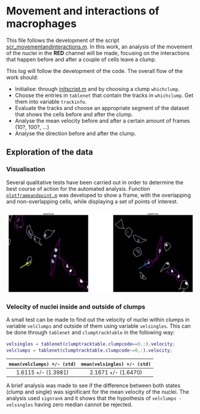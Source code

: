 # Movement and interactions of macrophages
This file follows the development of the script
[scr_movementandinteractions.m](../scr_movementandinteractions.m).
In this work, an analysis of the movement of the nuclei in the
**RED** channel will be made, focusing on the interactions that
happen before and after a couple of cells leave a clump.

This log will follow the development of the code. The overall flow
of the work should:
+ Initialise: through [initscript.m](../initscript.m) and by
  choosing a clump `whichclump`.
+ Choose the entries in `tablenet` that contain the tracks in
  `whichclump`. Get them into variable `trackinfo`.
+ Evaluate the tracks and choose an appropriate segment of the
  dataset that shows the cells before and after the clump.
+ Analyse the mean velocity before and after a certain amount of
  frames (10?, 100?, ...)
+ Analyse the direction before and after the clump.

## Exploration of the data
### Visualisation
Several qualitative tests have been carried out in order to determine the
best course of action for the automated analysis.
Function [`plotframeandpoint.m`](../plotframeandpoint.m) was developed
to show a frame, with the overlapping and non-overlapping cells, while
displaying a set of points of interest.

![visualisation-1](../figs/visualisation-log1.png)

### Velocity of nuclei inside and outside of clumps
A small test can be made to find out the velocity of nuclei within clumps
in variable `velclumps` and outside of them using variable `velsingles`.
This can be done through `tablenet` and `clumptracktable` in the following
way:
```Matlab
velsingles = tablenet(clumptracktable.clumpcode==0,:).velocity;
velclumps = tablenet(clumptracktable.clumpcode~=0,:).velocity;
```

| `mean(velclumps) +/- (std)` | `mean(velsingles) +/- (std)` |
|:-----------------:|:------------------:|
| 1.6115 +/- (1.3981) | 2.1671 +/- (1.6470) |

A brief analysis was made to see if the difference between both states
(clump and single) was significant for the mean velocity of the nuclei.
The analysis used `signrank` and it shows that the hypothesis of
`velclumps - velsingles` having zero median cannot be rejected.
